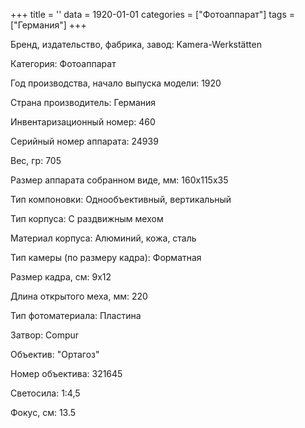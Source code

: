 +++
title = ''
data = 1920-01-01
categories = ["Фотоаппарат"]
tags = ["Германия"]
+++

Бренд, издательство, фабрика, завод: Kamera-Werkstätten

Категория: Фотоаппарат

Год производства, начало выпуска модели: 1920

Страна производитель: Германия

Инвентаризационный номер: 460

Серийный номер аппарата: 24939

Вес, гр: 705

Размер аппарата  собранном виде, мм: 160x115x35

Тип компоновки: Однообъективный, вертикальный

Тип корпуса: С раздвижным мехом

Материал корпуса: Алюминий, кожа, сталь

Тип камеры (по размеру кадра): Форматная

Размер кадра, см: 9x12

Длина открытого меха, мм: 220

Тип фотоматериала: Пластина

Затвор: Compur

Объектив: "Ортагоз"

Номер объектива: 321645

Светосила: 1:4,5

Фокус, см: 13.5

